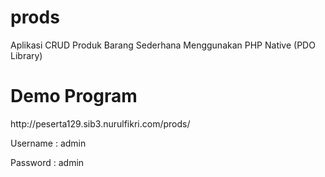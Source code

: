 # prods
Aplikasi CRUD Produk Barang Sederhana Menggunakan PHP Native (PDO Library)

<h1>Demo Program</h1>
http://peserta129.sib3.nurulfikri.com/prods/
<p> Username : admin </p>
<p> Password : admin </p>
